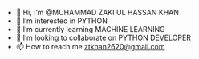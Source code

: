 - 👋 Hi, I’m @MUHAMMAD ZAKI UL HASSAN KHAN
- 👀 I’m interested in PYTHON
- 🌱 I’m currently learning MACHINE LEARNING
- 💞️ I’m looking to collaborate on PYTHON DEVELOPER
- 📫 How to reach me ztkhan2620@gmail.com
<!---
muhammadzakikhan/muhammadzakikhan is a ✨ special ✨ repository because its `README.md` (this file) appears on your GitHub profile.
You can click the Preview link to take a look at your changes.
--->
